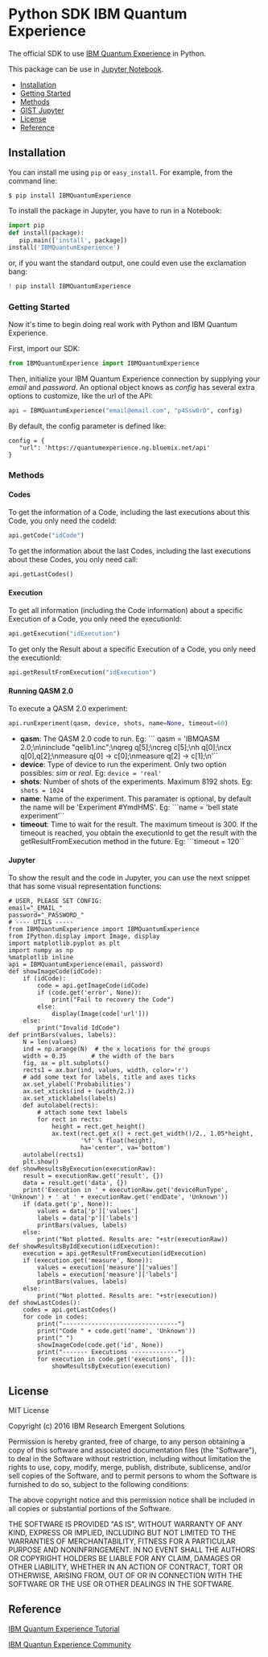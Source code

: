 # Python SDK IBM Quantum Experience

The official SDK to use [IBM Quantum Experience](https://quantumexperience.ng.bluemix.net/) in Python.

This package can be use in [Jupyter Notebook](https://jupyter.org/).

* [Installation](#installation)
* [Getting Started](#getting-started)
* [Methods](#methods)
* [GIST Jupyter](#jupyter)
* [License](#license)
* [Reference](#reference)

## Installation

You can install me using `pip` or `easy_install`. For example, from the command line:

    $ pip install IBMQuantumExperience

To install the package in Jupyter, you have to run in a Notebook:

```python
import pip
def install(package):
   pip.main(['install', package])
install('IBMQuantumExperience')
```

or, if you want the standard output, one could even use the exclamation bang:

```python
! pip install IBMQuantumExperience
```

### Getting Started

Now it's time to begin doing real work with Python and IBM Quantum Experience.

First, import our SDK:

```python
from IBMQuantumExperience import IBMQuantumExperience
```

Then, initialize your IBM Quantum Experience connection by supplying your *email* and *password*. An optional object knows as *config* has several extra options to customize, like the url of the API:

```python
api = IBMQuantumExperience("email@email.com", "p4Ssw0rD", config)
```

By default, the config parameter is defined like:

```
config = {
   "url": 'https://quantumexperience.ng.bluemix.net/api'
}
```


### Methods

#### Codes

To get the information of a Code, including the last executions about this Code, you only need the codeId:

```python
api.getCode("idCode")
```

To get the information about the last Codes, including the last executions about these Codes, you only need call:

```python
api.getLastCodes()
```

#### Execution

To get all information (including the Code information) about a specific Execution of a Code, you only need the executionId:

```python
api.getExecution("idExecution")
```

To get only the Result about a specific Execution of a Code, you only need the executionId:

```python
api.getResultFromExecution("idExecution")
```

#### Running QASM 2.0

To execute a QASM 2.0 experiment:

```python
api.runExperiment(qasm, device, shots, name=None, timeout=60)
```

- **qasm**: The QASM 2.0 code to run. Eg: 
``` qasm = 'IBMQASM 2.0;\n\ninclude "qelib1.inc";\nqreg q[5];\ncreg c[5];\nh q[0];\ncx q[0],q[2];\nmeasure q[0] -> c[0];\nmeasure q[2] -> c[1];\n'``
- **device**: Type of device to run the experiment. Only two option possibles: *sim* or *real*. Eg:
```device = 'real' ```
- **shots**: Number of shots of the experiments. Maximum 8192 shots. Eg:
```shots = 1024 ```
- **name**: Name of the experiment. This paramater is optional, by default the name will be 'Experiment \#YmdHMS'. Eg:
```name = 'bell state experiment'``
- **timeout**: Time to wait for the result. The maximum timeout is 300. If the timeout is reached, you obtain the executionId to get the result with the getResultFromExecution method in the future. Eg:
```timeout = 120``


#### Jupyter

To show the result and the code in Jupyter, you can use the next snippet that has some visual representation functions:

```
# USER, PLEASE SET CONFIG:
email="_EMAIL_"
password="_PASSWORD_"
# ---- UTILS -----
from IBMQuantumExperience import IBMQuantumExperience
from IPython.display import Image, display
import matplotlib.pyplot as plt
import numpy as np
%matplotlib inline
api = IBMQuantumExperience(email, password)
def showImageCode(idCode):
    if (idCode):
        code = api.getImageCode(idCode)
        if (code.get('error', None)):
            print("Fail to recovery the Code")
        else:
            display(Image(code['url']))
    else:
        print("Invalid IdCode")
def printBars(values, labels):
    N = len(values)
    ind = np.arange(N)  # the x locations for the groups
    width = 0.35       # the width of the bars
    fig, ax = plt.subplots()
    rects1 = ax.bar(ind, values, width, color='r')
    # add some text for labels, title and axes ticks
    ax.set_ylabel('Probabilities')
    ax.set_xticks(ind + (width/2.))
    ax.set_xticklabels(labels)
    def autolabel(rects):
        # attach some text labels
        for rect in rects:
            height = rect.get_height()
            ax.text(rect.get_x() + rect.get_width()/2., 1.05*height,
                    '%f' % float(height),
                    ha='center', va='bottom')
    autolabel(rects1)
    plt.show()
def showResultsByExecution(executionRaw):
    result = executionRaw.get('result', {})
    data = result.get('data', {})
    print('Execution in ' + executionRaw.get('deviceRunType', 'Unknown') + ' at ' + executionRaw.get('endDate', 'Unknown'))
    if (data.get('p', None)):
        values = data['p']['values']
        labels = data['p']['labels']
        printBars(values, labels)
    else:
        print("Not plotted. Results are: "+str(executionRaw))
def showResultsByIdExecution(idExecution):
    execution = api.getResultFromExecution(idExecution)
    if (execution.get('measure', None)):
        values = execution['measure']['values']
        labels = execution['measure']['labels']
        printBars(values, labels)
    else:
        print("Not plotted. Results are: "+str(execution))
def showLastCodes():
    codes = api.getLastCodes()
    for code in codes:
        print("--------------------------------")
        print("Code " + code.get('name', 'Unknown'))
        print(" ")
        showImageCode(code.get('id', None))
        print("------- Executions -------------")
        for execution in code.get('executions', []):
            showResultsByExecution(execution)
```

## License

MIT License

Copyright (c) 2016 IBM Research Emergent Solutions

Permission is hereby granted, free of charge, to any person obtaining a copy
of this software and associated documentation files (the "Software"), to deal
in the Software without restriction, including without limitation the rights
to use, copy, modify, merge, publish, distribute, sublicense, and/or sell
copies of the Software, and to permit persons to whom the Software is
furnished to do so, subject to the following conditions:

The above copyright notice and this permission notice shall be included in all
copies or substantial portions of the Software.

THE SOFTWARE IS PROVIDED "AS IS", WITHOUT WARRANTY OF ANY KIND, EXPRESS OR
IMPLIED, INCLUDING BUT NOT LIMITED TO THE WARRANTIES OF MERCHANTABILITY,
FITNESS FOR A PARTICULAR PURPOSE AND NONINFRINGEMENT. IN NO EVENT SHALL THE
AUTHORS OR COPYRIGHT HOLDERS BE LIABLE FOR ANY CLAIM, DAMAGES OR OTHER
LIABILITY, WHETHER IN AN ACTION OF CONTRACT, TORT OR OTHERWISE, ARISING FROM,
OUT OF OR IN CONNECTION WITH THE SOFTWARE OR THE USE OR OTHER DEALINGS IN THE
SOFTWARE.

## Reference

[IBM Quantum Experience Tutorial](https://quantumexperience.ng.bluemix.net/qstage/#/tutorial?sectionId=c59b3710b928891a1420190148a72cce&pageIndex=0)

[IBM Quantun Experience Community](https://quantumexperience.ng.bluemix.net/qstage/#/community)
